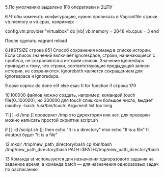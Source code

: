 5.По умолчанию выделено 1Гб оперативки и 2ЦПУ

6.Чтобы изменить конфигурацию, нужно прописать в Vagrantfile строки vb.memory и vb.cpus, например:

  config.vm.provider "virtualbox" do |vb|
  vb.memory = 2048
  vb.cpus = 3
  end
  
 После сделать vagrant reload
  
8.HISTSIZE строка 851
Cпособ сохранения команд в списке истории. Если список значений включает ignorespace, строки, начинающиеся с пробела, не сохраняются в истории список. Значение ignoredups приводит к тому, что строки, соответствующие предыдущей записи истории, не сохраняются. ignoreboth является сокращением для ignorespace и ignoredups.

9.case  coproc  do done elif else esac fi for function if строка 179

10.100000 файлов можно создать, например, командой touch file{0..100000}, но 300000 для touch слишком большое число, выдает ошибку -bash: /usr/bin/touch: Argument list too long

11.[[ -d /tmp ]] проверяет /tmp это директория или нет, для проверки можно написать простой скриптик script.sh

if [[ -d /script.sh ]]; then
        echo "It is a directory"
else
        echo "It is a file"
fi
#output будет "It is a file"

12.mkdir /tmp/new_path_directory/bash
cp /bin/bash /tmp/new_path_directory/bash
PATH=$PATH:/tmp/new_path_directory/bash

13.Команда at используется для назначения одноразового задания на заданное время, а команда batch — для назначения одноразовых задач по расписанию





